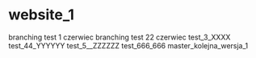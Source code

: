 # website_1
branching test 1 czerwiec
branching test 22 czerwiec
test_3_XXXX
test_44_YYYYYY
test_5__ZZZZZZ
test_666_666
master_kolejna_wersja_1

